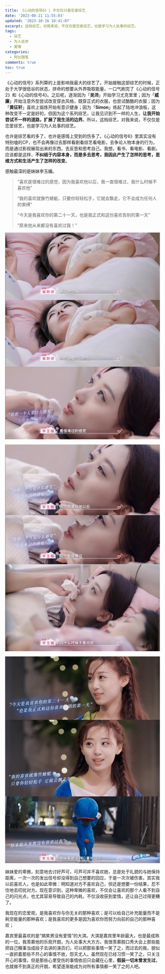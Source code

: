 ```yaml
---
title: 《心动的信号6》| 不仅仅只是恋爱综艺
date: '2023-08-21 11:55:03'
updated: '2023-10-16 10:41:07'
excerpt: 这档综艺，对我来说，不仅仅是恋爱综艺，也是学习为人处事的综艺。
tags:
  - 综艺
  - 为人处世
  - 爱情
categories:
  - 阿巛随笔
comments: true
toc: true
---
```


《心动的信号》系列算的上是影响我最大的综艺了。开始接触这部综艺的时候，正处于大学很低谷的状态，拼命的想要从外界吸取能量，一口气刷完了《心动的信号2》和《心动的信号4》。之后呢，逐渐因为「**吴沛**」开始学习尤克里里；因为「**威廉**」开始注意外型尝试改变穿衣风格，既穿正式的衣服，也尝试酷酷的衣服；因为「**黄征轩**」喜欢上锻炼开始有意识健身；因为「**Simon**」练起了陆地冲浪板，这种改变不一定是好的，但因为这个系列综艺，让我见识到不一样的人生，**让我开始尝试不一样的道路，扩展了我生活的边界**。所以，这档综艺，对我来说，不仅仅是恋爱综艺，也是学习为人处事的综艺。

也许是综艺看的多了，也许是感情上受到的伤多了。《心动的信号6》里其实没有特别嗑的CP，也不会再像过去那样看剧看综艺看电影，去争论人物本身的行为，而是通过影视展现出来的东西，去反思和思考自己。我想，看书、看电影、看剧，应该都是这样，**不纠结于内容本身，而是多去思考，我因此产生了怎样的思考，思维方式和生活产生了怎样的改变**。

感触最深的是妹妹李玉媚。

> “喜欢是很难过的感觉，因为我喜欢他以后，我一直很难过，我什么时候不喜欢他”
>
> “我的喜欢就像竹蜻蜓，只要你轻轻松手，它就会飘走，它不会成为任何人的束缚”
>
> “今天是我喜欢你的第二十一天，也是我正式和这份喜欢告别的第一天”
>
> “原来他从来都没有喜欢过我！”

​![幻灯片1](https://raw.githubusercontent.com/Achuan-2/PicBed/pic/assets/202310161039399.png "喜欢是难过的感觉")​​​

​![幻灯片2](https://raw.githubusercontent.com/Achuan-2/PicBed/pic/assets/202310161045380.png "因为我喜欢他以后，我一直很难过，我什么时候不喜欢他")​

​​![幻灯片3](https://raw.githubusercontent.com/Achuan-2/PicBed/pic/assets/202310161042711.jpg "今天是我喜欢你的第二十一天，也是我正式和这份喜欢告别的第一天")​

妹妹爱的卑微，刻意地去讨好芦可，可芦可并不喜欢她，总是处于礼貌的与她保持距离，一次一次的发出信号却没得到自己想要的回应，于是一次次被伤害。其实我以前喜欢人，也是如此卑微：明知道对方不喜欢自己，但还是想要一份结果，忍不住地去叨扰对方。现在意识到，这种卑微的喜欢，不仅会让喜欢的那个人看不到自己的闪光点，也尤其容易导致自己的内耗，不仅没收获到爱情，还让自己过得更糟了。

我现在的恋爱观，是我喜欢你与你无关的那种喜欢；是可以给自己补充能量而不是耗空能量的那种喜欢；是我喜欢的更多是因为喜欢你而努力向前的自己的那种喜欢；

嘉宾里最喜欢的是“搞笑男没有爱情”的大淇。大淇是嘉宾里年龄最大，也是最成熟的一位，我羡慕他的乐观开朗，为人处事大大方方。我很羡慕脱口秀大会上那些能把自己糗事当成段子去讲的演员们，可以把那些事情一笑了之，而过去的我，貌似一直抓着那些不开心的事情不放，怨天尤人。虽然现在已经习惯一笑了之，只关注开心的事情，但是那些心里受伤的事情依旧只会藏在心里，**假装一切未曾发生过**，也就做不到真正的开朗，希望逐渐能成为对所有事情都一笑了之的人吧。

‍
